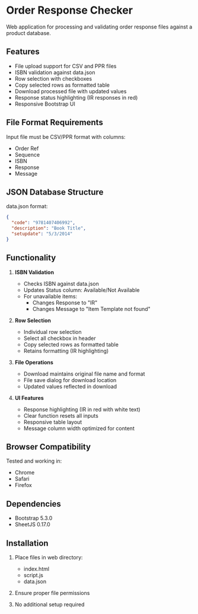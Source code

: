 # Order Response Checker

Web application for processing and validating order response files against a product database.

## Features

- File upload support for CSV and PPR files
- ISBN validation against data.json
- Row selection with checkboxes
- Copy selected rows as formatted table
- Download processed file with updated values
- Response status highlighting (IR responses in red)
- Responsive Bootstrap UI

## File Format Requirements

Input file must be CSV/PPR format with columns:
- Order Ref
- Sequence
- ISBN
- Response
- Message

## JSON Database Structure

data.json format:
```json
{
  "code": "9781407406992",
  "description": "Book Title",
  "setupdate": "5/3/2014"
}
```

## Functionality

1. **ISBN Validation**
   - Checks ISBN against data.json
   - Updates Status column: Available/Not Available
   - For unavailable items:
     - Changes Response to "IR"
     - Changes Message to "Item Template not found"

2. **Row Selection**
   - Individual row selection
   - Select all checkbox in header
   - Copy selected rows as formatted table
   - Retains formatting (IR highlighting)

3. **File Operations**
   - Download maintains original file name and format
   - File save dialog for download location
   - Updated values reflected in download

4. **UI Features**
   - Response highlighting (IR in red with white text)
   - Clear function resets all inputs
   - Responsive table layout
   - Message column width optimized for content

## Browser Compatibility

Tested and working in:
- Chrome
- Safari
- Firefox

## Dependencies

- Bootstrap 5.3.0
- SheetJS 0.17.0

## Installation

1. Place files in web directory:
   - index.html
   - script.js
   - data.json

2. Ensure proper file permissions
3. No additional setup required